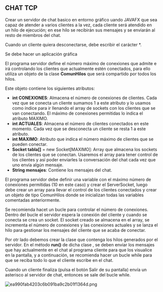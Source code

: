 ## CHAT TCP
Crear un servidor de chat basico en entorno gráfico uando JAVAFX que sea capaz de atender a varios clientes a la vez, cada cliente será atendido en un hilo de ejecución; en ese hilo se recibirán sus mensajes y se enviarán al resto de miembros del chat.

Cuando un cliente quiera desconectarse, debe escribir el carácter *.

Se debe hacer un aplicación gráfica 

El programa servidor define el número máximo de conexiones que admite e irá controlando los clientes que actualmente estén conectados, para ello utiliza un objeto de la clase **ComunHilos** que será compartido por todos los hilos. 

Este objeto contiene los siguientes atributos:
* **int CONEXIONES**: Almacena el número de conexiones de clientes. Cada vez que se conecta un cliente sumamos 1 a este atributo y lo usamos como índice para ir llenando el array de sockets con los clientes que se van conectando. El máximo de conexiones permitidas lo indica el atributo MAXIMO.
* **int ACTUALES**: Almacena el número de clientes conectados en este momento. Cada vez que se desconecta un cliente se resta 1 a este atributo.
* **int MAXIMO**: Atributo que indica el número máximo de clientes que se pueden conectar.
* **Socket tabla[]** = new Socket[MAXIMO]: Array que almacena los sockets de los clientes que se conectan. Usaremos el array para tener control de los clientes y así poder enviarles la conversación del chat cada vez que uno envía algún mensaje.
* **String mensajes**: Contiene los mensajes del chat.

El programa servidor debe definir una variable con el máximo número de conexiones permitidas (10 en este caso) y crear el ServerSocket, luego debe crear un array para llevar el control de los clientes conectados y crear un objeto de tipo ComunHilos donde se inicializan todas las variables comentadas anteriormente. 

Se recomienda hacet un bucle para controlar el número de  conexiones. Dentro del bucle el servidor espera la conexión del cliente y cuando se conecta se crea un socket. El socket creado se almacena en el array, se incrementa el número de conexiones y las conexiones actuales y se lanza el hilo para gestionar los mensajes del cliente que se acaba de conectar.

Por otr lado debemos crear la clase que contenga los hilos generados por el servidor. En el método **run()** de dicha clase , se deben enviar los mensajes que hay actualmente en el chat al programa cliente para que los visualice en la pantalla, y a continuación, se recomienda hacer un bucle while para que se reciba todo lo que el cliente escribe en el chat.

Cuando un cliente finaliza (pulsa el botón Salir de su pantalla) envía un asterisco al servidor de chat, entonces se sale del bucle while.

![ea990fab4203c6b091ba9c2b01f1364d.png](:/462225b046e34460809f988a03c1fdfe)
